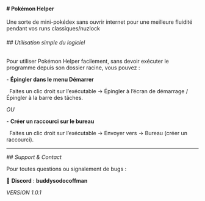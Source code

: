 #### **# Pokémon Helper**

Une sorte de mini-pokédex sans ouvrir internet pour une meilleure fluidité pendant vos runs classiques/nuzlock

###### *## Utilisation simple du logiciel*



Pour utiliser Pokémon Helper facilement, sans devoir exécuter le programme depuis son dossier racine, vous pouvez :



\- **Épingler dans le menu Démarrer**

  Faites un clic droit sur l’exécutable → Épingler à l’écran de démarrage / Épingler à la barre des tâches.



*OU*



\- **Créer un raccourci sur le bureau**

  Faites un clic droit sur l’exécutable → Envoyer vers → Bureau (créer un raccourci).



---



*## Support \& Contact*



Pour toutes questions ou signalement de bugs :

📢 **Discord** : **buddysodocoffman**



*VERSION 1.0.1*


